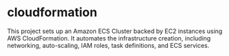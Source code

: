 # cloudformation

This project sets up an Amazon ECS Cluster backed by EC2 instances using AWS CloudFormation. It automates the infrastructure creation, including networking, auto-scaling, IAM roles, task definitions, and ECS services.

